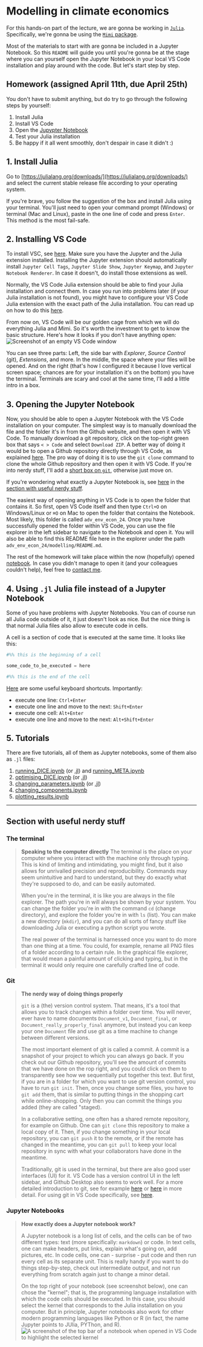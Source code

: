 # Modelling in climate economics

For this hands-on part of the lecture, we are gonna be working in [`Julia`](https://julialang.org). Specifically, we're gonna be using the [`Mimi` package](https://www.mimiframework.org/Mimi.jl/stable/).

Most of the materials to start with are gonna be included in a Jupyter Notebook. So this `README` will guide you until you're gonna be at the stage where you can yourself open the Jupyter Notebook in your local VS Code installation and play around with the code. But let's start step by step.

## Homework (assigned April 11th, due April 25th)

You don't have to submit anything, but do try to go through the following steps by yourself:

1. Install Julia
1. Install VS Code
3. Open the [Jupypter Notebook](./Intro_Notebook.ipynb)
4. Test your Julia installation
6. Be happy if it all went smoothly, don't despair in case it didn't :)
<!-- 3. Install Mimi
4. Download DICE2016
5. Run and explore DICE2016 -->

## 1. Install Julia

Go to [https://julialang.org/downloads/](https://julialang.org/downloads/) and select the current stable release file according to your operating system.

If you're brave, you follow the suggestion of the box and install Julia using your terminal. You'll just need to open your command prompt (Windows) or terminal (Mac and Linux), paste in the one line of code and press `Enter`. This method is the most fail-safe.

## 2. Installing VS Code

To install VSC, see [here](../README.md#integrated-development-environment-ide). Make sure you have the Jupyter and the Julia extension installed. Installing the Jupyter extension should automatically install `Jupyter Cell Tags`, `Jupyter Slide Show`, `Jupyter Keymap`, and `Jupyter Notebook Renderer`. In case it doesn't, do install those extensions as well.

Normally, the VS Code Julia extension should be able to find your Julia installation and connect them. In case you run into problems later (if your Julia installation is not found), you might have to configure your VS Code Julia extension with the exact path of the Julia installation. You can read up on how to do this [here](https://www.julia-vscode.org/docs/dev/gettingstarted/#Installation-and-Configuration).

From now on, VS Code will be our golden cage from which we will do everything Julia and Mimi. So it's worth the investment to get to know the basic structure. Here's how it looks if you don't have anything open:
![Screenshot of an empty VS Code window](./screenshots/VSC_empty.png)

You can see three parts: Left, the side bar with _Explorer_, _Source Control_ (git), _Extensions_, and more. In the middle, the space where your files will be opened. And on the right (that's how I configured it because I love vertical screen space; chances are for your installation it's on the bottom) you have the terminal. Terminals are scary and cool at the same time, I'll add a little intro in a box.

## 3. Opening the Jupyter Notebook

Now, you should be able to open a Jupyter Notebook with the VS Code installation on your computer. The simplest way is to manually download the file and the folder it's in from the Github website, and then open it with VS Code.
To manually download a git repository, click on the top-right green box that says `< > Code` and select `Download ZIP`.
A better way of doing it would be to open a Github repository directly through VS Code, as explained [here](https://code.visualstudio.com/docs/sourcecontrol/intro-to-git#_open-a-git-repository).
The pro way of doing it is to use the `git clone` command to clone the whole Github repository and then open it with VS Code. If you're into nerdy stuff, I'll add a [short box on `git`](#git), otherwise just move on.

If you're wondering what exactly a Jupyter Notebook is, see [here](#jupyter-notebooks) in the [section with useful nerdy stuff](#section-with-useful-nerdy-stuff).

The easiest way of opening anything in VS Code is to open the folder that contains it. So first, open VS Code itself and then type `Ctrl+O` on Windows/Linux or `⌘O` on Mac to open the folder that contains the Notebook. Most likely, this folder is called `adv_env_econ_24`. Once you have successfully opened the folder within VS Code, you can use the file explorer in the left sidebar to navigate to the Notebook and open it. You will also be able to find this README file here in the explorer under the path `adv_env_econ_24/modelling/README.md`.

The rest of the homework will take place within the now (hopefully) opened [notebook](./Intro_Notebook.ipynb). In case you didn't manage to open it (and your colleagues couldn't help), feel free to [contact me](mailto:felix.schaumann@uni-hamburg.de).

## 4. Using `.jl` Julia file instead of a Jupyter Notebook

Some of you have problems with Jupyter Notebooks. You can of course run all Julia code outside of it, it just doesn't look as nice. But the nice thing is that normal Julia files also allow to execute code in cells.

A cell is a section of code that is executed at the same time. It looks like this:
```julia
#%% this is the beginning of a cell

some_code_to_be_executed = here

#%% this is the end of the cell
```
[Here](https://www.julia-vscode.org/docs/stable/userguide/keybindings/#Keyboard-shortcuts) are some useful keyboard shortcuts. Importantly:

- execute one line: `Ctrl+Enter`
- execute one line and move to the next: `Shift+Enter`
- execute one cell: `Alt+Enter`
- execute one line and move to the next: `Alt+Shift+Enter`

## 5. Tutorials

There are five tutorials, all of them as Jupyter notebooks, some of them also as `.jl` files:

1. [running_DICE.ipynb](./running_DICE.ipynb) (or [.jl](./running_DICE.jl)) and [running_META.ipynb](./running_META.ipynb)
2. [optimising_DICE.ipynb](./optimising_DICE.ipynb) (or [.jl](./optimising_DICE.ipynb))
3. [changing_parameters.ipynb](./changing_parameters.ipynb) (or [.jl](./changing_parameters.jl)) 
4. [changing_components.ipynb](./changing_components.ipynb)
5. [plotting_results.ipynb](./plotting_results.ipynb)

___

## Section with useful nerdy stuff

### The terminal

> **Speaking to the computer directly**
> The terminal is the place on your computer where you interact with the machine only through typing. This is kind of limiting and intimidating, you might find, but it also allows for unrivalled precision and reproducibility.
> Commands may seem unintuitive and hard to understand, but they do exactly what they're supposed to do, and can be easily automated.
>
> When you're in the terminal, it is like you are always in the file explorer. The path you're in will always be shown by your system. You can change the folder you're in with the command `cd` (change directory), and explore the folder you're in with `ls` (list). You can make a new directory (`mkdir`), and you can do all sorts of fancy stuff like downloading Julia or executing a python script you wrote.
>
> The real power of the terminal is harnessed once you want to do more than one thing at a time. You could, for example, rename all PNG files of a folder according to a certain rule. In the graphical file explorer, that would mean a painful amount of clicking and typing, but in the terminal it would only require one carefully crafted line of code.

### Git

> **The nerdy way of doing things properly**
> 
> `git` is a (the) version control system. That means, it's a tool that allows you to track changes within a folder over time. You will never, ever have to name documents `Document_v1`, `Document_final`, or `Document_really_properly_final` anymore, but instead you can keep your one `Document` file and use git as a time machine to change between different versions.
>
> The most important element of git is called a commit. A commit is a snapshot of your project to which you can always go back. If you check out our Github repository, you'll see the amount of commits that we have done on the rop right, and you could click on them to transparently see how we sequentially put together this text.
> But first, if you are in a folder for which you want to use git version control, you have to run `git init`. Then, once you change some files, you have to `git add` them, that is similar to putting things in the shopping cart while online-shopping. Only then you can commit the things you added (they are called "staged).
>
> In a collaborative setting, one often has a shared remote repository, for example on Github. One can `git clone` this repository to make a local copy of it. Then, if you change something in your local repository, you can `git push` it to the remote, or if the remote has changed in the meantime, you can `git pull` to keep your local repository in sync with what your collaborators have done in the meantime.
>
> Traditionally, git is used in the terminal, but there are also good user interfaces (UI) for it. VS Code has a version control UI in the left sidebar, and Github Desktop also seems to work well. For a more detailed introduction to git, see for example [here](https://www.w3schools.com/git/default.asp) or [here](https://git-scm.com/docs/gittutorial) in more detail. 
> For using git in VS Code specifically, see [here](https://code.visualstudio.com/docs/sourcecontrol/intro-to-git).

### Jupyter Notebooks

>**How exactly does a Jupyter notebook work?**
>
>A Jupyter notebook is a long list of cells, and the cells can be of two different types: text (more specifically: `markdown`) or code. In text cells, one can make headers, put links, explain what's going on, add pictures, etc. In code cells, one can - surprise - put code and then run every cell as its separate unit. This is really handy if you want to do things step-by-step, check out intermediate output, and not run everything from scratch again just to change a minor detail.
>
>On the top right of your notebook (see screenshot below), one can chose the "kernel"; that is, the programming language installation with which the code cells should be executed. In this case, you should select the kernel that corresponds to the Julia installation on you computer. But in principle, Jupyter notebooks also work for other modern programming languages like Python or R (in fact, the name Jupyter points to JUlia, PYThon, and R).
> ![A screenshot of the top bar of a notebook when opened in VS Code to highlight the selected kernel](./screenshots/vsc_notebook_top_bar.png)